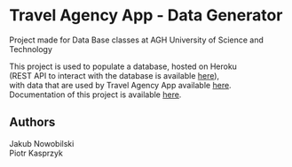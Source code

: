 # Travel Agency App - Data Generator
Project made for Data Base classes at AGH University of Science and Technology

This project is used to populate a database, hosted on Heroku   
(REST API to interact with the database is available [here](https://travel-agency-app-heroku.herokuapp.com/swagger-ui/index.html?url=/v3/api-docs#/)),  
with data that are used by Travel Agency App available [here](https://github.com/kaspiotr/TravelAgencyApp/tree/develop).  
Documentation of this project is available [here](https://github.com/kaspiotr/TravelAgencyApp/tree/develop).

## Authors
Jakub Nowobilski  
Piotr Kasprzyk
